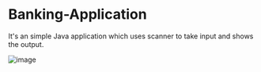 # Banking-Application

It's an simple Java application which uses scanner to take input and shows the output.


![image](https://user-images.githubusercontent.com/108752216/178239616-e259d57f-a966-4d99-8690-2781c936612d.png)

